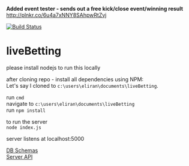 **Added event tester - sends out a free kick/close event/winning result**  
http://plnkr.co/6u4a7xNNY8SAhpwRtZvj


[![Build Status](https://magnum.travis-ci.com/elirankon/liveBetting.svg?token=bZxyqWWnxqvoiWDwh2yz&branch=master)](https://magnum.travis-ci.com/elirankon/liveBetting)

# liveBetting

please install nodejs to run this locally

after cloning repo - install all dependencies using NPM:  
Let's say I cloned to `c:\users\eliran\documents\liveBetting`.  

run `cmd`  
navigate to `c:\users\eliran\documents\liveBetting`  
run `npm install`

to run the server  
`node index.js`

server listens at localhost:5000

[DB Schemas](https://github.com/elirankon/liveBetting/wiki/DB-Schemas)  
[Server API](https://github.com/elirankon/liveBetting/wiki/Server-API)
